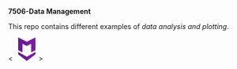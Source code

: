 **7506-Data Management**  

This repo contains different examples of _data analysis and plotting_.  



< ![alt text](https://github.com/adam-p/markdown-here/raw/master/src/common/images/icon48.png "Logo Title Text 1")>
<!---
your comment goes here
and here
-->
